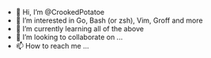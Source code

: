- 👋 Hi, I’m @CrookedPotatoe
- 👀 I’m interested in Go, Bash (or zsh), Vim, Groff and more
- 🌱 I’m currently learning all of the above
- 💞️ I’m looking to collaborate on ...
- 📫 How to reach me ...

<!---
CrookedPotatoe/CrookedPotatoe is a ✨ special ✨ repository because its `README.md` (this file) appears on your GitHub profile.
You can click the Preview link to take a look at your changes.
--->
